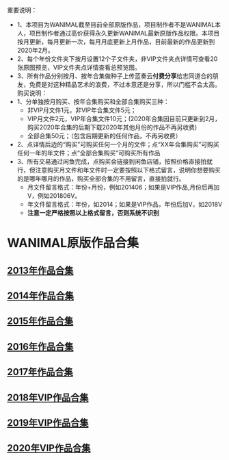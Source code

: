 重要说明：<br>
* 1、本项目为WANIMAL截至目前全部原版作品，项目制作者不是WANIMAL本人，项目制作者通过高价获得永久更新WANIMAL最新原版作品权限。本项目按月更新，每月更新一次，每月月底更新上月作品，目前最新的作品更新到2020年2月。
* 2、每个年份文件夹下按月设置12个子文件夹，非VIP文件夹点详情可查看20张原图预览，VIP文件夹点详情查看总预览图。
* 3、所有作品分别按月、按年合集做种子上传蓝奏云**付费分享**给志同道合的朋友，免费是对这种精品艺术的浪费，不过本意还是分享，所以门槛不会太高。
购买说明：<br>
* 1、分单独按月购买、按年合集购买和全部合集购买三种：<br>
  * 非VIP月文件1元，非VIP年合集文件5元；<br>
  * VIP月文件2元，VIP年合集文件10元；(2020年合集因目前只更新到2月，购买2020年合集的后期下载2020年其他月份的作品不再另收费)<br>
  * 全部合集50元；（包含后期更新的任何作品，不再另收费）<br>
* 2、点详情后边的“购买”可购买任何一个月的文件；点“XX年合集购买”可购买任何一年的年文件；点“全部合集购买”可购买所有作品
* 3、所有交易通过闲鱼完成，点购买会链接到闲鱼店铺，按照价格直接拍就行，但注意购买月文件和年文件时一定要按照以下格式留言，说明你想要购买的是哪年哪月的作品，购买全部合集的不用留言，直接拍就行。<br>
  * 月文件留言格式：年份+月份，例如201406；如果是VIP作品,月份后再加V，例如201806V。
  * 年文件留言格式：年份，如2014；如果是VIP作品，年份后加V，如2018V
  * **注意一定严格按照以上格式留言，否则系统不识别**
# WANIMAL原版作品合集
## [2013年作品合集](https://github.com/sxcool1024/WANIMAL/tree/master/2013%E5%B9%B4%E4%BD%9C%E5%93%81%E5%90%88%E9%9B%86#2013%E5%B9%B4%E4%BD%9C%E5%93%81%E5%90%88%E9%9B%861884p654m2013%E5%B9%B4%E5%90%88%E9%9B%86%E8%B4%AD%E4%B9%B0)
## [2014年作品合集](https://github.com/sxcool1024/WANIMAL/tree/master/2014%E5%B9%B4%E4%BD%9C%E5%93%81%E5%90%88%E9%9B%86#2014%E5%B9%B4%E4%BD%9C%E5%93%81%E5%90%88%E9%9B%861887p773mb2014%E5%B9%B4%E5%90%88%E9%9B%86%E8%B4%AD%E4%B9%B0)
## [2015年作品合集](https://github.com/sxcool1024/WANIMAL/tree/master/2015%E5%B9%B4%E4%BD%9C%E5%93%81%E5%90%88%E9%9B%86#2015%E5%B9%B4%E4%BD%9C%E5%93%81%E5%90%88%E9%9B%861530p646mb2015%E5%B9%B4%E5%90%88%E9%9B%86%E8%B4%AD%E4%B9%B0)
## [2016年作品合集](https://github.com/sxcool1024/WANIMAL/tree/master/2016%E5%B9%B4%E4%BD%9C%E5%93%81%E5%90%88%E9%9B%86#2016%E5%B9%B4%E4%BD%9C%E5%93%81%E5%90%88%E9%9B%861210p612mb2016%E5%B9%B4%E5%90%88%E9%9B%86%E8%B4%AD%E4%B9%B0)
## [2017年作品合集](https://github.com/sxcool1024/WANIMAL/tree/master/2017%E5%B9%B4%E4%BD%9C%E5%93%81%E9%9B%86#2017%E5%B9%B4%E4%BD%9C%E5%93%81%E5%90%88%E9%9B%861200p417mb2017%E5%B9%B4%E5%90%88%E9%9B%86%E8%B4%AD%E4%B9%B0)
## [2018年VIP作品合集](https://github.com/sxcool1024/WANIMAL/tree/master/2018%E5%B9%B4VIP%E4%BD%9C%E5%93%81%E5%90%88%E9%9B%86#2018%E5%B9%B4vip%E4%BD%9C%E5%93%81%E5%90%88%E9%9B%86360p568gb2018%E5%B9%B4%E5%90%88%E9%9B%86%E8%B4%AD%E4%B9%B0)
## [2019年VIP作品合集](https://github.com/sxcool1024/WANIMAL/tree/master/2019%E5%B9%B4VIP%E4%BD%9C%E5%93%81%E5%90%88%E9%9B%86#2019%E5%B9%B4vip%E4%BD%9C%E5%93%81%E5%90%88%E9%9B%86360p533gb2019%E5%B9%B4%E5%90%88%E9%9B%86%E8%B4%AD%E4%B9%B0)
## [2020年VIP作品合集](https://github.com/sxcool1024/WANIMAL/tree/master/2020%E5%B9%B4VIP%E4%BD%9C%E5%93%81%E5%90%88%E9%9B%86#2020%E5%B9%B4vip%E4%BD%9C%E5%93%81%E5%90%88%E9%9B%8660p649mb2020%E5%B9%B4%E5%90%88%E9%9B%86%E8%B4%AD%E4%B9%B0)

